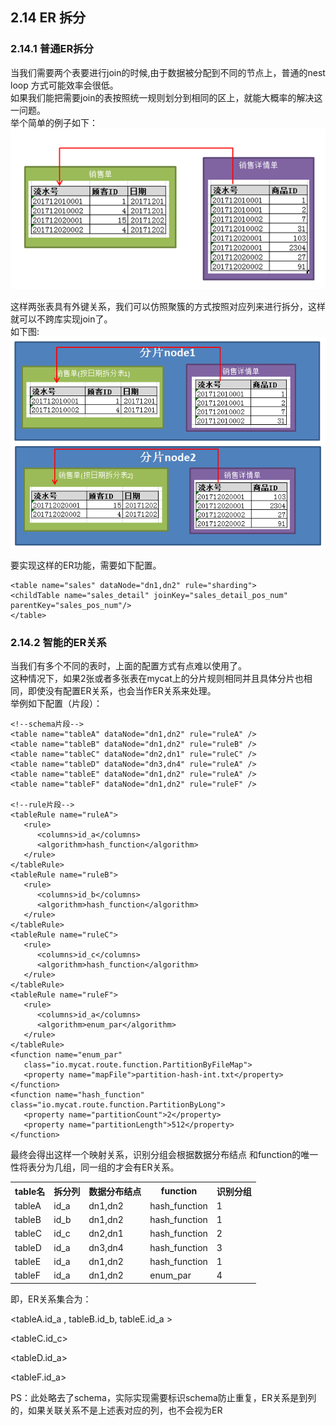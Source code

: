 ## 2.14 ER 拆分
### 2.14.1 普通ER拆分
当我们需要两个表要进行join的时候,由于数据被分配到不同的节点上，普通的nest loop 方式可能效率会很低。  
如果我们能把需要join的表按照统一规则划分到相同的区上，就能大概率的解决这一问题。  
举个简单的例子如下：
![14_er_table](pic/2.14_er_table.png)

这样两张表具有外键关系，我们可以仿照聚簇的方式按照对应列来进行拆分，这样就可以不跨库实现join了。  
如下图:  
![14_er_table_split](pic/2.14_er_table_split.png)

要实现这样的ER功能，需要如下配置。  
```
<table name="sales" dataNode="dn1,dn2" rule="sharding">
<childTable name="sales_detail" joinKey="sales_detail_pos_num" parentKey="sales_pos_num"/>
</table>
``` 


### 2.14.2 智能的ER关系
当我们有多个不同的表时，上面的配置方式有点难以使用了。  
这种情况下，如果2张或者多张表在mycat上的分片规则相同并且具体分片也相同，即使没有配置ER关系，也会当作ER关系来处理。  
举例如下配置（片段）：
```
<!--schema片段-->
<table name="tableA" dataNode="dn1,dn2" rule="ruleA" />
<table name="tableB" dataNode="dn1,dn2" rule="ruleB" />
<table name="tableC" dataNode="dn2,dn1" rule="ruleC" />
<table name="tableD" dataNode="dn3,dn4" rule="ruleA" />
<table name="tableE" dataNode="dn1,dn2" rule="ruleA" />
<table name="tableF" dataNode="dn1,dn2" rule="ruleF" />
 
<!--rule片段-->
<tableRule name="ruleA">
   <rule>
      <columns>id_a</columns>
      <algorithm>hash_function</algorithm>
   </rule>
</tableRule>
<tableRule name="ruleB">
   <rule>
      <columns>id_b</columns>
      <algorithm>hash_function</algorithm>
   </rule>
</tableRule>
<tableRule name="ruleC">
   <rule>
      <columns>id_c</columns>
      <algorithm>hash_function</algorithm>
   </rule>
</tableRule>
<tableRule name="ruleF">
   <rule>
      <columns>id_a</columns>
      <algorithm>enum_par</algorithm>
   </rule>
</tableRule>
<function name="enum_par"
   class="io.mycat.route.function.PartitionByFileMap">
   <property name="mapFile">partition-hash-int.txt</property>
</function>
<function name="hash_function" class="io.mycat.route.function.PartitionByLong">
   <property name="partitionCount">2</property>
   <property name="partitionLength">512</property>
</function>  
``` 

最终会得出这样一个映射关系，识别分组会根据数据分布结点 和function的唯一性将表分为几组，同一组的才会有ER关系。
<table >

<tbody>
<tr >
	<th >
		table名
	</th>
	<th >
		拆分列
	</th>
	<th    >
		数据分布结点
	</th>
	<th colspan="1"    >
		function
	</th>
	<th colspan="1"    >
		识别分组
	</th>
</tr>
<tr>
	<td >
		tableA
	</td>
	<td >
		id_a
	</td>
	<td >
		dn1,dn2
	</td>
	<td colspan="1" >
		hash_function
	</td>
	<td colspan="1" >1</td>
</tr>
<tr>
	<td >
		tableB
	</td>
	<td >
		id_b
	</td>
	<td >
		dn1,dn2
	</td>
	<td colspan="1" >
		hash_function
	</td>
	<td colspan="1" >1</td>
</tr>
<tr>
	<td >
		tableC
	</td>
	<td >
		id_c
	</td>
	<td >
		dn2,dn1
	</td>
	<td colspan="1" >
		hash_function
	</td>
	<td colspan="1" >2</td>
</tr>
<tr>
	<td >
		tableD
	</td>
	<td >
		id_a
	</td>
	<td >
		dn3,dn4
	</td>
	<td colspan="1" >
		hash_function
	</td>
	<td colspan="1" >3</td>
</tr>
<tr>
	<td >
		tableE
	</td>
	<td >
		id_a
	</td>
	<td >
		dn1,dn2
	</td>
	<td colspan="1" >
		hash_function
	</td>
	<td colspan="1" >1</td>
</tr>
<tr>
	<td colspan="1" >
		tableF
	</td>
	<td colspan="1" >
		id_a
	</td>
	<td colspan="1" >
		dn1,dn2
	</td>
	<td colspan="1" >
		enum_par
	</td>
	<td colspan="1" >4</td>
</tr>
</tbody>
</table>

即，ER关系集合为：

<tableA.id_a , tableB.id_b, tableE.id_a > 

<tableC.id_c>

<tableD.id_a>

<tableF.id_a>

PS：此处略去了schema，实际实现需要标识schema防止重复，ER关系是到列的，如果关联关系不是上述表对应的列，也不会视为ER